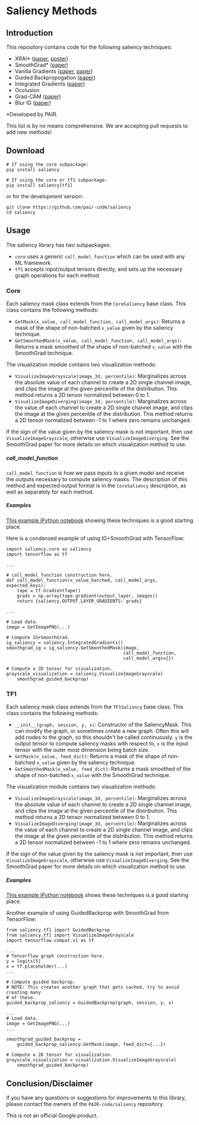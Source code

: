 # Saliency Methods

## Introduction

This repository contains code for the following saliency techniques:

*   XRAI* ([paper](https://arxiv.org/abs/1906.02825), [poster](https://github.com/PAIR-code/saliency/blob/master/docs/ICCV_XRAI_Poster.pdf))
*   SmoothGrad* ([paper](https://arxiv.org/abs/1706.03825))
*   Vanilla Gradients
    ([paper](https://scholar.google.com/scholar?q=Visualizing+higher-layer+features+of+a+deep+network&btnG=&hl=en&as_sdt=0%2C22),
    [paper](https://arxiv.org/abs/1312.6034))
*   Guided Backpropogation ([paper](https://arxiv.org/abs/1412.6806))
*   Integrated Gradients ([paper](https://arxiv.org/abs/1703.01365))
*   Occlusion
*   Grad-CAM ([paper](https://arxiv.org/abs/1610.02391))
*   Blur IG ([paper](https://arxiv.org/abs/2004.03383))

\*Developed by PAIR.

This list is by no means comprehensive. We are accepting pull requests to add
new methods!

## Download

```
# If using the core subpackage:
pip install saliency

# If using the core or tf1 subpackage:
pip install saliency[tf1]

```

or for the development version:
```
git clone https://github.com/pair-code/saliency
cd saliency
```


## Usage

The saliency library has two subpackages:
*	`core` uses a generic `call_model_function` which can be used with any ML 
	framework.
*	`tf1` accepts input/output tensors directly, and sets up the necessary 
	graph operations for each method.

### Core

Each saliency mask class extends from the `CoreSaliency` base class. This class
contains the following methods:

*   `GetMask(x_value, call_model_function, call_model_args)`: Returns a mask of
    the shape of non-batched `x_value` given by the saliency technique.
*   `GetSmoothedMask(x_value, call_model_function, call_model_args)`: Returns a
     mask smoothed of the shape of non-batched `x_value` with the SmoothGrad
     technique.


The visualization module contains two visualization methods:

* ```VisualizeImageGrayscale(image_3d, percentile)```: Marginalizes across the
  absolute value of each channel to create a 2D single channel image, and clips
  the image at the given percentile of the distribution. This method returns a
  2D tensor normalized between 0 to 1.
* ```VisualizeImageDiverging(image_3d, percentile)```: Marginalizes across the
  value of each channel to create a 2D single channel image, and clips the
  image at the given percentile of the distribution. This method returns a
  2D tensor normalized between -1 to 1 where zero remains unchanged.

If the sign of the value given by the saliency mask is not important, then use
```VisualizeImageGrayscale```, otherwise use ```VisualizeImageDiverging```. See
the SmoothGrad paper for more details on which visualization method to use.

##### call_model_function
`call_model_function` is how we pass inputs to a given model and receive the outputs
necessary to compute saliency masks. The description of this method and expected 
output format is in the `CoreSaliency` description, as well as separately for each method.


##### Examples

[This example iPython notebook](http://github.com/pair-code/saliency/blob/master/Examples_core.ipynb)
showing these techniques is a good starting place.

Here is a condensed example of using IG+SmoothGrad with TensorFlow:

```
import saliency.core as saliency
import tensorflow as tf

...

# call_model_function construction here.
def call_model_function(x_value_batched, call_model_args, expected_keys):
	tape = tf.GradientTape()
	grads = np.array(tape.gradient(output_layer, images))
	return {saliency.OUTPUT_LAYER_GRADIENTS: grads}

...

# Load data.
image = GetImagePNG(...)

# Compute IG+SmoothGrad.
ig_saliency = saliency.IntegratedGradients()
smoothgrad_ig = ig_saliency.GetSmoothedMask(image, 
											call_model_function, 
                                            call_model_args={})

# Compute a 2D tensor for visualization.
grayscale_visualization = saliency.VisualizeImageGrayscale(
    smoothgrad_guided_backprop)
```

### TF1

Each saliency mask class extends from the `TF1Saliency` base class. This class
contains the following methods:

*   `__init__(graph, session, y, x)`: Constructor of the SaliencyMask. This can
    modify the graph, or sometimes create a new graph. Often this will add nodes
    to the graph, so this shouldn't be called continuously. `y` is the output
    tensor to compute saliency masks with respect to, `x` is the input tensor
    with the outer most dimension being batch size.
*   `GetMask(x_value, feed_dict)`: Returns a mask of the shape of non-batched
    `x_value` given by the saliency technique.
*   `GetSmoothedMask(x_value, feed_dict)`: Returns a mask smoothed of the shape
    of non-batched `x_value` with the SmoothGrad technique.

The visualization module contains two visualization methods:

* ```VisualizeImageGrayscale(image_3d, percentile)```: Marginalizes across the
  absolute value of each channel to create a 2D single channel image, and clips
  the image at the given percentile of the distribution. This method returns a
  2D tensor normalized between 0 to 1.
* ```VisualizeImageDiverging(image_3d, percentile)```: Marginalizes across the
  value of each channel to create a 2D single channel image, and clips the
  image at the given percentile of the distribution. This method returns a
  2D tensor normalized between -1 to 1 where zero remains unchanged.

If the sign of the value given by the saliency mask is not important, then use
```VisualizeImageGrayscale```, otherwise use ```VisualizeImageDiverging```. See
the SmoothGrad paper for more details on which visualization method to use.

##### Examples

[This example iPython notebook](http://github.com/pair-code/saliency/blob/master/Examples_tf1.ipynb) shows
these techniques is a good starting place.

Another example of using GuidedBackprop with SmoothGrad from TensorFlow:

```
from saliency.tf1 import GuidedBackprop
from saliency.tf1 import VisualizeImageGrayscale
import tensorflow.compat.v1 as tf

...
# Tensorflow graph construction here.
y = logits[5]
x = tf.placeholder(...)
...

# Compute guided backprop.
# NOTE: This creates another graph that gets cached, try to avoid creating many
# of these.
guided_backprop_saliency = GuidedBackprop(graph, session, y, x)

...
# Load data.
image = GetImagePNG(...)
...

smoothgrad_guided_backprop =
    guided_backprop_saliency.GetMask(image, feed_dict={...})

# Compute a 2D tensor for visualization.
grayscale_visualization = visualization.VisualizeImageGrayscale(
    smoothgrad_guided_backprop)
```

## Conclusion/Disclaimer

If you have any questions or suggestions for improvements to this library,
please contact the owners of the `PAIR-code/saliency` repository.

This is not an official Google product.